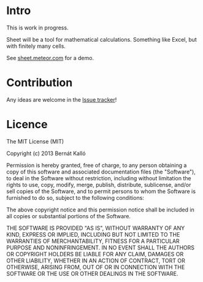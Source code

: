 # Intro

This is work in progress.

Sheet will be a tool for mathematical calculations. Something like Excel, but with finitely many cells.

See [sheet.meteor.com](http://sheet.meteor.com/) for a demo.

# Contribution

Any ideas are welcome in the [Issue tracker](https://github.com/cie/sheet/issues)!

# Licence

The MIT License (MIT)

Copyright (c) 2013 Bernát Kalló

Permission is hereby granted, free of charge, to any person obtaining a copy
of this software and associated documentation files (the "Software"), to deal
in the Software without restriction, including without limitation the rights
to use, copy, modify, merge, publish, distribute, sublicense, and/or sell
copies of the Software, and to permit persons to whom the Software is
furnished to do so, subject to the following conditions:

The above copyright notice and this permission notice shall be included in
all copies or substantial portions of the Software.

THE SOFTWARE IS PROVIDED "AS IS", WITHOUT WARRANTY OF ANY KIND, EXPRESS OR
IMPLIED, INCLUDING BUT NOT LIMITED TO THE WARRANTIES OF MERCHANTABILITY,
FITNESS FOR A PARTICULAR PURPOSE AND NONINFRINGEMENT. IN NO EVENT SHALL THE
AUTHORS OR COPYRIGHT HOLDERS BE LIABLE FOR ANY CLAIM, DAMAGES OR OTHER
LIABILITY, WHETHER IN AN ACTION OF CONTRACT, TORT OR OTHERWISE, ARISING FROM,
OUT OF OR IN CONNECTION WITH THE SOFTWARE OR THE USE OR OTHER DEALINGS IN
THE SOFTWARE.

